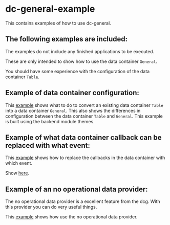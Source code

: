 dc-general-example
==================
This contains examples of how to use dc-general.


The following examples are included:
------------------------------------
The examples do not include any finished applications to be executed.

These are only intended to show how to use 
the data container `General`. 

You should have some experience with the configuration of the data container `Table`.


Example of data container configuration:
----------------------------------------
This [example][example-1] shows what to do to convert an existing data container `Table` into a data container `General`.
This also shows the differences in configuration between the data container `Table` and `General`.
This example is built using the backend module themes.


Example of what data container callback can be replaced with what event:
------------------------------------------------------------------------
This [example][example-2] shows how to replace the callbacks in the data container with which event.

Show [here][example-2].


Example of an no operational data provider:
-------------------------------------------
The no operational data provider is a excellent feature from the dcg. With this provider you can do very useful things.

This [example][example-3] shows how use the no operational data provider.















[example-1]: https://github.com/contao-community-alliance/dc-general-example/blob/master/example/example-1/example-1.md
[example-2]: https://github.com/contao-community-alliance/dc-general-example/blob/master/example/example-2/example-2.md
[example-3]: https://github.com/contao-community-alliance/dc-general-example/blob/master/example/example-3/example-3.md
